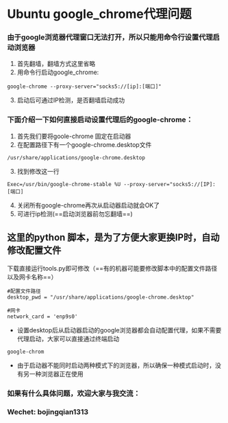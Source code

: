 # Ubuntu google_chrome代理问题

### 由于google浏览器代理窗口无法打开，所以只能用命令行设置代理启动浏览器

1. 首先翻墙，翻墙方式这里省略
2. 用命令行启动google_chrome:


```
google-chrome --proxy-server="socks5://[ip]:[端口]"
```
3. 启动后可通过IP检测，是否翻墙启动成功

### 下面介绍一下如何直接启动设置代理后的google-chrome：

1. 首先我们要将goole-chrome 固定在启动器
2. 在配置路径下有一个google-chrome.desktop文件
```
/usr/share/applications/google-chrome.desktop
```
3. 找到修改这一行


```
Exec=/usr/bin/google-chrome-stable %U --proxy-server="socks5://[IP]:[端口]
```
4. 关闭所有google-chrome再次从启动器启动就会OK了
5. 可进行ip检测(==启动浏览器前勿忘翻墙==)

## 这里的python 脚本，是为了方便大家更换IP时，自动修改配置文件

下载直接运行tools.py即可修改（==有的机器可能要修改脚本中的配置文件路径以及网卡名称==） 


```
#配置文件路径
desktop_pwd = "/usr/share/applications/google-chrome.desktop"

#网卡
network_card = 'enp9s0'

```
* 设置desktop后从启动器启动的google浏览器都会自动配置代理，如果不需要代理启动，大家可以直接通过终端启动

```
google-chrom
```

* 由于启动器不能同时启动两种模式下的浏览器，所以确保一种模式启动时，没有另一种浏览器正在使用

### 如果有什么具体问题，欢迎大家与我交流：


### Wechet: bojingqian1313
